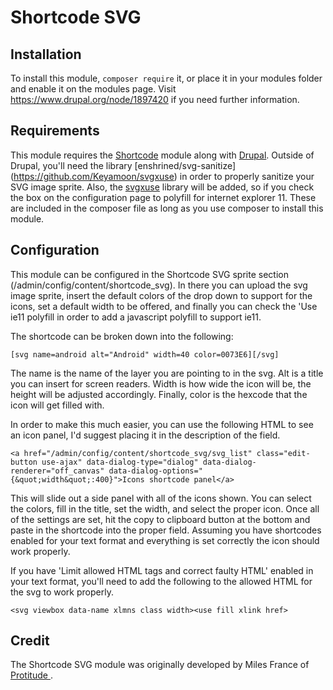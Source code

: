 # Shortcode SVG

## Installation

To install this module, `composer require` it, or  place it in your modules
folder and enable it on the modules page. Visit
https://www.drupal.org/node/1897420 if you need further information.

## Requirements
This module requires the [Shortcode](https://www.drupal.org/project/shortcode)
module along with [Drupal](https://www.drupal.org/project/drupal). Outside of
Drupal, you'll need the library [enshrined/svg-sanitize]
(https://github.com/Keyamoon/svgxuse) in order to properly sanitize your SVG
image sprite. Also, the [svgxuse](https://github.com/Keyamoon/svgxuse) library
will be added, so if you check the box on the configuration page to polyfill
for internet explorer 11. These are included in the composer file as long as
you use composer to install this module.

## Configuration

This module can be configured in the Shortcode SVG sprite section
(/admin/config/content/shortcode_svg). In there you can upload the svg image
sprite, insert the default colors of the drop down to support for the icons,
set a default width to be offered, and finally you can check the 'Use ie11
polyfill in order to add a javascript polyfill to support ie11.

The shortcode can be broken down into the following:

`[svg name=android alt="Android" width=40 color=0073E6][/svg]`

The name is the name of the layer you are pointing to in the svg. Alt is a
title you can insert for screen readers. Width is how wide the icon will be,
the height will be adjusted accordingly. Finally, color is the hexcode that
the icon will get filled with.

In order to make this much easier, you can use the following HTML to see an
icon panel, I'd suggest placing it in the description of the field.

`<a href="/admin/config/content/shortcode_svg/svg_list" class="edit-button use-ajax" data-dialog-type="dialog" data-dialog-renderer="off_canvas" data-dialog-options="{&quot;width&quot;:400}">Icons shortcode panel</a>`

This will slide out a side panel with all of the icons shown. You can select
the colors, fill in the title, set the width, and select the proper icon. Once
all of the settings are set, hit the copy to clipboard button at the bottom and
paste in the shortcode into the proper field. Assuming you have shortcodes
enabled for your text format and everything is set correctly the icon should
work properly.

If you have 'Limit allowed HTML tags and correct faulty HTML' enabled in your
text format, you'll need to add the following to the allowed HTML for  the svg
to work properly.

`<svg viewbox data-name xlmns class width><use fill xlink href>`

## Credit

The Shortcode SVG module was originally developed by Miles France of [Protitude
](https://protitude.com).
